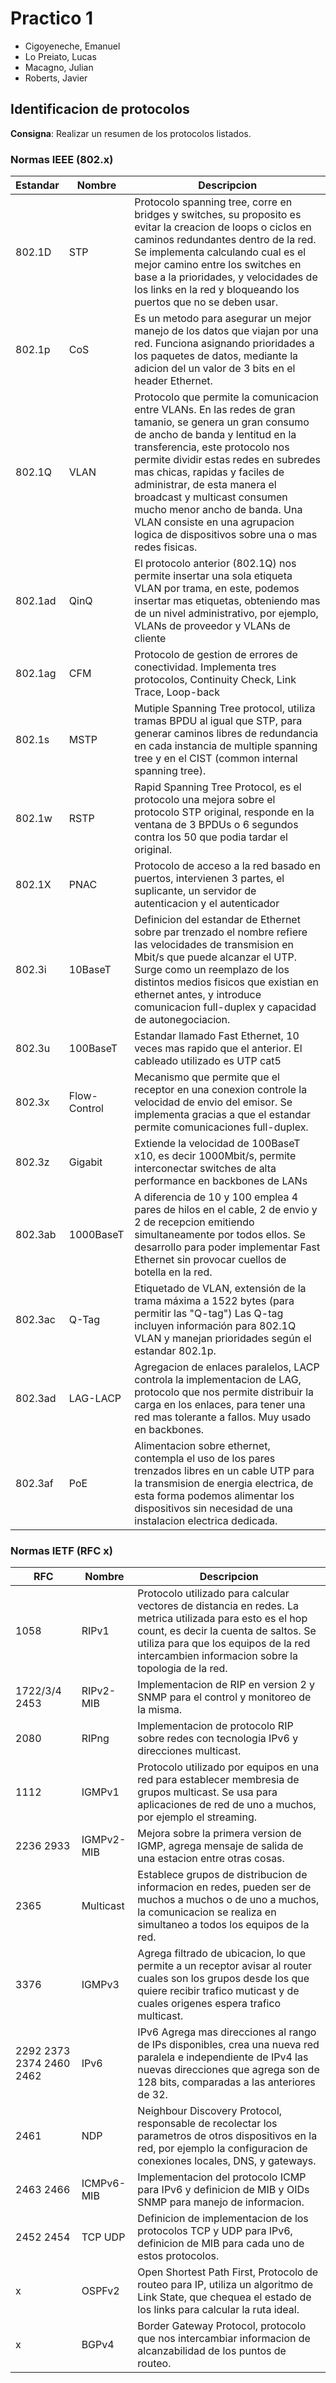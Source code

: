 # Practico 1

- Cigoyeneche, Emanuel
- Lo Preiato, Lucas
- Macagno, Julian
- Roberts, Javier

## Identificacion de protocolos

**Consigna**: Realizar un resumen de los protocolos listados.

### Normas IEEE (802.x)

|Estandar|Nombre|Descripcion|
|-|-|-|
|802.1D|STP|Protocolo spanning tree, corre en bridges y switches, su proposito es evitar la creacion de loops o ciclos en caminos redundantes dentro de la red. Se implementa calculando cual es el mejor camino entre los switches en base a la prioridades, y velocidades de los links en la red y bloqueando los puertos que no se deben usar.|
|802.1p|CoS|Es un metodo para asegurar un mejor manejo de los datos que viajan por una red. Funciona asignando prioridades a los paquetes de datos, mediante la adicion del un valor de 3 bits en el header Ethernet.|
|802.1Q|VLAN|Protocolo que permite la comunicacion entre VLANs. En las redes de gran tamanio, se genera un gran consumo de ancho de banda y lentitud en la transferencia, este protocolo nos permite dividir estas redes en subredes mas chicas, rapidas y faciles de administrar, de esta manera el broadcast y multicast consumen mucho menor ancho de banda. Una VLAN consiste en una agrupacion logica de dispositivos sobre una o mas redes fisicas.|
|802.1ad|QinQ|El protocolo anterior (802.1Q) nos permite insertar una sola etiqueta VLAN por trama, en este, podemos insertar mas etiquetas, obteniendo mas de un nivel administrativo, por ejemplo, VLANs de proveedor y VLANs de cliente|
|802.1ag|CFM|Protocolo de gestion de errores de conectividad. Implementa tres protocolos, Continuity Check, Link Trace, Loop-back|
|802.1s|MSTP|Mutiple Spanning Tree protocol, utiliza tramas BPDU al igual que STP, para generar caminos libres de redundancia en cada instancia de multiple spanning tree y en el CIST (common internal spanning tree).|
|802.1w|RSTP|Rapid Spanning Tree Protocol, es el protocolo una mejora sobre el protocolo STP original, responde en la ventana de 3 BPDUs o 6 segundos contra los 50 que podia tardar el original.|
|802.1X|PNAC|Protocolo de acceso a la red basado en puertos, intervienen 3 partes, el suplicante, un servidor de autenticacion y el autenticador|
|802.3i|10BaseT|Definicion del estandar de Ethernet sobre par trenzado el nombre refiere las velocidades de transmision en Mbit/s que puede alcanzar el UTP. Surge como un reemplazo de los distintos medios fisicos que existian en ethernet antes, y introduce comunicacion full-duplex y capacidad de autonegociacion.|
|802.3u|100BaseT|Estandar llamado Fast Ethernet, 10 veces mas rapido que el anterior. El cableado utilizado es UTP cat5|
|802.3x|Flow-Control|Mecanismo que permite que el receptor en una conexion controle la velocidad de envio del emisor. Se implementa gracias a que el estandar permite comunicaciones full-duplex.|
|802.3z|Gigabit|Extiende la velocidad de 100BaseT x10, es decir 1000Mbit/s, permite interconectar switches de alta performance en backbones de LANs|
|802.3ab|1000BaseT|A diferencia de 10 y 100 emplea 4 pares de hilos en el cable, 2 de envio y 2 de recepcion emitiendo simultaneamente por todos ellos. Se desarrollo para poder implementar Fast Ethernet sin provocar cuellos de botella en la red.|
|802.3ac|Q-Tag|Etiquetado de VLAN, extensión de la trama máxima a 1522 bytes (para permitir las "Q-tag") Las Q-tag incluyen información para 802.1Q VLAN y manejan prioridades según el estandar 802.1p.|
|802.3ad|LAG-LACP|Agregacion de enlaces paralelos, LACP controla la implementacion de LAG, protocolo que nos permite distribuir la carga en los enlaces, para tener una red mas tolerante a fallos. Muy usado en backbones.|
|802.3af|PoE|Alimentacion sobre ethernet, contempla el uso de los pares trenzados libres en un cable UTP para la transmision de energia electrica, de esta forma podemos alimentar los dispositivos sin necesidad de una instalacion electrica dedicada.|

### Normas IETF (RFC x)

|RFC|Nombre|Descripcion|
|-|-|-|
|1058|RIPv1|Protocolo utilizado para calcular vectores de distancia en redes. La metrica utilizada para esto es el hop count, es decir la cuenta de saltos. Se utiliza para que los equipos de la red intercambien informacion sobre la topologia de la red.|
|1722/3/4 2453|RIPv2-MIB|Implementacion de RIP en version 2 y SNMP para el control y monitoreo de la misma.|
|2080|RIPng|Implementacion de protocolo RIP sobre redes con tecnologia IPv6 y direcciones multicast.|
|1112|IGMPv1|Protocolo utilizado por equipos en una red para establecer membresia de grupos multicast. Se usa para aplicaciones de red de uno a muchos, por ejemplo el streaming.|
|2236 2933|IGMPv2-MIB|Mejora sobre la primera version de IGMP, agrega mensaje de salida de una estacion entre otras cosas.|
|2365|Multicast|Establece grupos de distribucion de informacion en redes, pueden ser de muchos a muchos o de uno a muchos, la comunicacion se realiza en simultaneo a todos los equipos de la red.|
|3376|IGMPv3|Agrega filtrado de ubicacion, lo que permite a un receptor avisar al router cuales son los grupos desde los que quiere recibir trafico muticast y de cuales origenes espera trafico multicast.|
|2292 2373 2374 2460 2462|IPv6|IPv6 Agrega mas direcciones al rango de IPs disponibles, crea una nueva red paralela e independiente de IPv4 las nuevas direcciones que agrega son de 128 bits, comparadas a las anteriores de 32.|
|2461|NDP|Neighbour Discovery Protocol, responsable de recolectar los parametros de otros dispositivos en la red, por ejemplo la configuracion de conexiones locales, DNS, y gateways.|
|2463 2466|ICMPv6-MIB|Implementacion del protocolo ICMP para IPv6 y definicion de MIB y OIDs SNMP para manejo de informacion.|
|2452 2454|TCP UDP|Definicion de implementacion de los protocolos TCP y UDP para IPv6, definicion de MIB para cada uno de estos protocolos.|
|x|OSPFv2|Open Shortest Path First, Protocolo de routeo para IP, utiliza un algoritmo de Link State, que chequea el estado de los links para calcular la ruta ideal.|
|x|BGPv4|Border Gateway Protocol, protocolo que nos intercambiar informacion de alcanzabilidad de los puntos de routeo.|
